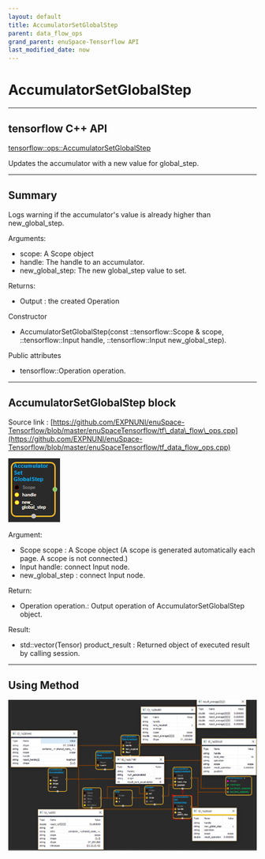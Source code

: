 ```yaml
--- 
layout: default 
title: AccumulatorSetGlobalStep 
parent: data_flow_ops 
grand_parent: enuSpace-Tensorflow API 
last_modified_date: now 
--- 
```


# AccumulatorSetGlobalStep

---

## tensorflow C++ API

[tensorflow::ops::AccumulatorSetGlobalStep](https://www.tensorflow.org/api_docs/cc/class/tensorflow/ops/accumulator-set-global-step)

Updates the accumulator with a new value for global\_step.

---

## Summary

Logs warning if the accumulator's value is already higher than new\_global\_step.

Arguments:

* scope: A Scope object
* handle: The handle to an accumulator.
* new\_global\_step: The new global\_step value to set.

Returns:

* Output : the created Operation

Constructor

* AccumulatorSetGlobalStep\(const ::tensorflow::Scope & scope, ::tensorflow::Input handle, ::tensorflow::Input new\_global\_step\).

Public attributes

* tensorflow::Operation operation.

---

## AccumulatorSetGlobalStep block

Source link : [https://github.com/EXPNUNI/enuSpace-Tensorflow/blob/master/enuSpaceTensorflow/tf\_data\_flow\_ops.cpp](https://github.com/EXPNUNI/enuSpace-Tensorflow/blob/master/enuSpaceTensorflow/tf_data_flow_ops.cpp)

![](../assets/dataflow_AccumulatorSetGlobalStep_Symbol.png)

Argument:

* Scope scope : A Scope object \(A scope is generated automatically each page. A scope is not connected.\)
* Input handle: connect Input node.
* new\_global\_step : connect Input node.

Return:

* Operation operation.: Output operation of AccumulatorSetGlobalStep object.

Result:

* std::vector\(Tensor\) product\_result : Returned object of executed result by calling session.

---

## Using Method

![](../assets/dataflow_AccumulatorSetGlobalStep_Method.png)


